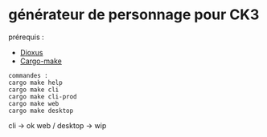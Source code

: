 # générateur de personnage pour CK3

prérequis :
- [Dioxus]([Dioxus](https://dioxuslabs.com/learn/0.6/getting_started/))
- [Cargo-make]([Cargo-Make](https://github.com/sagiegurari/cargo-make))

```
commandes :
cargo make help 
cargo make cli 
cargo make cli-prod
cargo make web
cargo make desktop
```

cli -> ok
web / desktop -> wip



